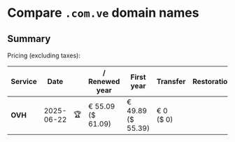 # Compare `.com.ve` domain names

## Summary

Pricing (excluding taxes):

| Service | Date |  | / Renewed year | First year | Transfer | Restoration |
|--|--|--|--|--|--|--|
| **OVH** | 2025-06-22 | 🏆 | € 55.09<br>($ 61.09) | € 49.89<br>($ 55.39) | € 0<br>($ 0) |  |
